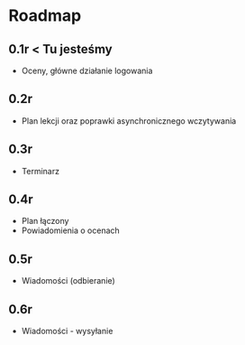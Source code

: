 # Roadmap
## 0.1r < Tu jesteśmy
- Oceny, główne działanie logowania

## 0.2r
- Plan lekcji oraz poprawki asynchronicznego wczytywania

## 0.3r
- Terminarz

## 0.4r
- Plan łączony
- Powiadomienia o ocenach

## 0.5r
- Wiadomości (odbieranie)

## 0.6r
- Wiadomości - wysyłanie